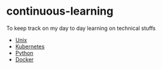 # continuous-learning
To keep track on my day to day learning on technical stuffs

* [Unix](unix/README.md)
* [Kubernetes](kubernetes/README.md)
* [Python](python/README.md)
* [Docker](docker/README.md)
